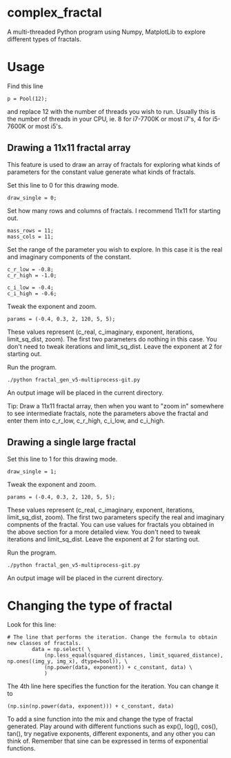 # complex_fractal
A multi-threaded Python program using Numpy, MatplotLib to explore different types of fractals.

# Usage

Find this line

```
p = Pool(12);
```

and replace 12 with the number of threads you wish to run. Usually this is the number of threads in your CPU, ie. 8 for i7-7700K or most i7's, 4 for i5-7600K or most i5's. 

## Drawing a 11x11 fractal array

This feature is used to draw an array of fractals for exploring what kinds of parameters for the constant value generate what kinds of fractals.

Set this line to 0 for this drawing mode.

```
draw_single = 0;
```

Set how many rows and columns of fractals. I recommend 11x11 for starting out.

```
mass_rows = 11;
mass_cols = 11;
```

Set the range of the parameter you wish to explore. In this case it is the real and imaginary components of the constant.

```
c_r_low = -0.8;
c_r_high = -1.0;

c_i_low = -0.4;
c_i_high = -0.6;
```

Tweak the exponent and zoom.

```
params = (-0.4, 0.3, 2, 120, 5, 5);
```

These values represent (c_real, c_imaginary, exponent, iterations, limit_sq_dist, zoom). The first two parameters do nothing in this case. You don't need to tweak iterations and limit_sq_dist. Leave the exponent at 2 for starting out.

Run the program.

```
./python fractal_gen_v5-multiprocess-git.py
```

An output image will be placed in the current directory.

Tip: Draw a 11x11 fractal array, then when you want to "zoom in" somewhere to see intermediate fractals, note the parameters above the fractal and enter them into c_r_low, c_r_high, c_i_low, and c_i_high.

## Drawing a single large fractal

Set this line to 1 for this drawing mode.

```
draw_single = 1;
```
Tweak the exponent and zoom.

```
params = (-0.4, 0.3, 2, 120, 5, 5);
```

These values represent (c_real, c_imaginary, exponent, iterations, limit_sq_dist, zoom). The first two parameters specify the real and imaginary compnents of the fractal. You can use values for fractals you obtained in the above section for a more detailed view. You don't need to tweak iterations and limit_sq_dist. Leave the exponent at 2 for starting out.

Run the program.

```
./python fractal_gen_v5-multiprocess-git.py
```

An output image will be placed in the current directory.

# Changing the type of fractal

Look for this line:

```
# The line that performs the iteration. Change the formula to obtain new classes of fractals.
		data = np.select( \
			(np.less_equal(squared_distances, limit_squared_distance), np.ones((img_y, img_x), dtype=bool)), \
			(np.power(data, exponent)) + c_constant, data) \
			)
```      

The 4th line here specifies the function for the iteration. You can change it to 

```
(np.sin(np.power(data, exponent))) + c_constant, data)
```

To add a sine function into the mix and change the type of fractal generated. Play around with different functions such as exp(), log(), cos(), tan(), try negative exponents, different exponents, and any other you can think of. Remember that sine can be expressed in terms of exponential functions.
